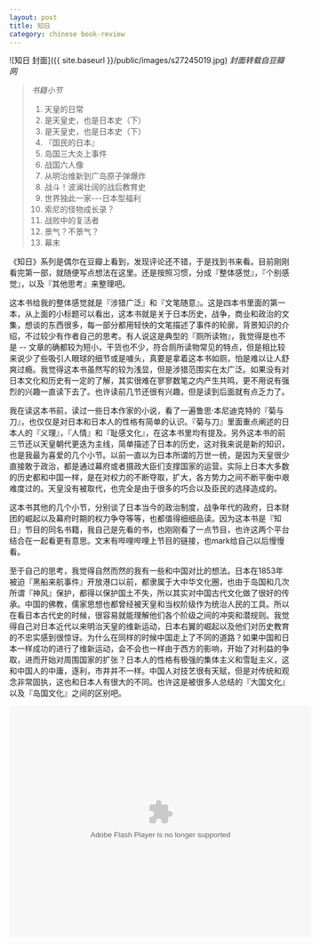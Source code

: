```yaml
---
layout: post
title: 知日
category: chinese book-review
---
```


![知日 封面]({{ site.baseurl }}/public/images/s27245019.jpg)
*封面转载自豆瓣网*

>*书籍小节*
>
>1. 天皇的日常
>2. 是天皇史，也是日本史（下）
>3. 是天皇史，也是日本史（下）
>4. 『国民的日本』
>5. 岛国三大炎上事件
>6. 战国六人像
>7. 从明治维新到广岛原子弹爆炸
>8. 战斗！波澜壮阔的战后教育史
>9. 世界独此一家---日本型福利
>10. 索尼的怪物成长录？
>11. 战败中的复活者
>12. 景气？不景气？
>13. 幕末


《知日》系列是偶尔在豆瓣上看到，发现评论还不错，于是找到书来看。目前刚刚看完第一部，就随便写点想法在这里。还是按照习惯，分成『整体感觉』，『个别感觉』，以及『其他思考』来整理吧。

这本书给我的整体感觉就是『涉猎广泛』和『文笔随意』。这是四本书里面的第一本，从上面的小标题可以看出，这本书就是关于日本历史，战争，商业和政治的文集，想谈的东西很多，每一部分都用轻快的文笔描述了事件的轮廓，背景知识的介绍，不过较少有作者自己的思考。有人说这是典型的『厕所读物』，我觉得是也不是 -- 文章的确都较为短小，干货也不少，符合厕所读物常见的特点，但是相比较来说少了些吸引人眼球的细节或是噱头，真要是拿着这本书如厕，怕是难以让人舒爽过瘾。我觉得这本书虽然写的较为浅显，但是涉猎范围实在太广泛。如果没有对日本文化和历史有一定的了解，其实很难在寥寥数笔之内产生共鸣，更不用说有强烈的兴趣一直读下去了。也许读前几节还很有兴趣，但是读到后面就有点乏力了。

我在读这本书前，读过一些日本作家的小说，看了一遍鲁思·本尼迪克特的『菊与刀』，也仅仅是对日本和日本人的性格有简单的认识。『菊与刀』里面重点阐述的日本人的『义理』，『人情』和『耻感文化』，在这本书里均有提及。另外这本书的前三节还以天皇朝代更迭为主线，简单描述了日本的历史，这对我来说是新的知识，也是我最为喜爱的几个小节。以前一直以为日本所谓的万世一统，是因为天皇很少直接敢于政治，都是通过幕府或者摄政大臣们支撑国家的运营。实际上日本大多数的历史都和中国一样，是在对权力的不断夺取，扩大，各方势力之间不断平衡中艰难度过的。天皇没有被取代，也完全是由于很多的巧合以及臣民的选择造成的。

这本书其他的几个小节，分别谈了日本当今的政治制度，战争年代的政府，日本财团的崛起以及幕府时期的权力争夺等等，也都值得细细品读。因为这本书是『知日』节目的同名书籍，我自己是先看的书，也刚刚看了一点节目，也许这两个平台结合在一起看更有意思。文末有哔哩哔哩上节目的链接，也mark给自己以后慢慢看。

至于自己的思考，我觉得自然而然的我有一些和中国对比的想法。日本在1853年被迫『黑船来航事件』开放港口以前，都隶属于大中华文化圈，也由于岛国和几次所谓『神风』保护，都得以保护国土不失，所以其实对中国古代文化做了很好的传承。中国的佛教，儒家思想也都曾经被天皇和当权阶级作为统治人民的工具。所以在看日本古代史的时候，很容易就能理解他们各个阶级之间的冲突和潜规则。我觉得自己对日本近代以来明治天皇的维新运动，日本右翼的崛起以及他们对历史教育的不忠实感到很惊讶。为什么在同样的时候中国走上了不同的道路？如果中国和日本一样成功的进行了维新运动，会不会也一样由于西方的影响，开始了对利益的争取，进而开始对周围国家的扩张？日本人的性格有极强的集体主义和雪耻主义，这和中国人的中庸，逐利，市井并不一样。中国人对技艺很有天赋，但是对传统和观念非常固执，这也和日本人有很大的不同。也许这是被很多人总结的『大国文化』以及『岛国文化』之间的区别吧。

<embed height="415" width="544" quality="high" allowfullscreen="true" type="application/x-shockwave-flash" src="http://static.hdslb.com/miniloader.swf" flashvars="aid=3897258&page=1" pluginspage="http://www.adobe.com/shockwave/download/download.cgi?P1_Prod_Version=ShockwaveFlash" />

